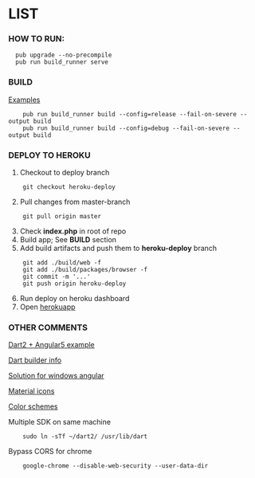 # LIST

### HOW TO RUN:
```
  pub upgrade --no-precompile
  pub run build_runner serve
```

### BUILD
[Examples](https://github.com/dart-lang/angular/tree/master/examples)
```
    pub run build_runner build --config=release --fail-on-severe --output build
    pub run build_runner build --config=debug --fail-on-severe --output build
```

### DEPLOY TO HEROKU
1. Checkout to deploy branch
``` 
    git checkout heroku-deploy 
```

2. Pull changes from master-branch
```
    git pull origin master
```
3. Check **index.php** in root of repo
4. Build app; See **BUILD** section
5. Add build artifacts and push them to **heroku-deploy** branch
``` 
    git add ./build/web -f
    git add ./build/packages/browser -f
    git commit -m '...'
    git push origin heroku-deploy
```
6. Run deploy on heroku dashboard
7. Open [herokuapp](https://notes-for-poor.herokuapp.com)


### OTHER COMMENTS
[Dart2 + Angular5 example](https://github.com/dart-lang/angular_components_example)

[Dart builder info](https://github.com/dart-lang/build)

[Solution for windows angular](https://github.com/dart-lang/angular/issues/766)

[Material icons](https://material.io/icons)

[Color schemes](https://www.canva.com/learn/website-color-schemes)

Multiple SDK on same machine
```
    sudo ln -sTf ~/dart2/ /usr/lib/dart
```

Bypass CORS for chrome
```
    google-chrome --disable-web-security --user-data-dir
```
